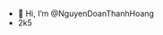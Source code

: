 - 👋 Hi, I’m @NguyenDoanThanhHoang
- 2k5

<!---
NguyenDoanThanhHoang/NguyenDoanThanhHoang is a ✨ special ✨ repository because its `README.md` (this file) appears on your GitHub profile.
You can click the Preview link to take a look at your changes.
--->
